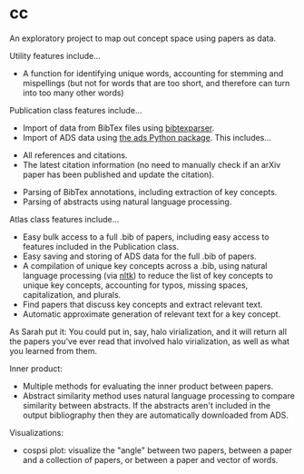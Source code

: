 # cc
An exploratory project to map out concept space using papers as data.

Utility features include...
* A function for identifying unique words, accounting for stemming and mispellings (but not for words that are too short, and therefore can turn into too many other words)

Publication class features include...
* Import of data from BibTex files using [bibtexparser](https://github.com/sciunto-org/python-bibtexparser).
* Import of ADS data using [the ads Python package](https://ads.readthedocs.io/en/latest/#the-ads-python-package). This includes...
- All references and citations.
- The latest citation information (no need to manually check if an arXiv paper has been published and update the citation).
* Parsing of BibTex annotations, including extraction of key concepts.
* Parsing of abstracts using natural language processing.

Atlas class features include...
* Easy bulk access to a full .bib of papers, including easy access to features included in the Publication class.
* Easy saving and storing of ADS data for the full .bib of papers.
* A compilation of unique key concepts across a .bib, using natural language processing (via [nltk](https://www.nltk.org/)) to reduce the list of key concepts to unique key concepts, accounting for typos, missing spaces, capitalization, and plurals.
* Find papers that discuss key concepts and extract relevant text.
* Automatic approximate generation of relevant text for a key concept.

As Sarah put it:
You could put in, say, halo virialization, and it will return all the papers you've ever read that involved halo virialization, as well as what you learned from them.

Inner product:
* Multiple methods for evaluating the inner product between papers.
* Abstract similarity method uses natural language processing to compare similarity between abstracts. If the abstracts aren't included in the output bibliography then they are automatically downloaded from ADS.

Visualizations:
* cospsi plot: visualize the "angle" between two papers, between a paper and a collection of papers, or between a paper and vector of words.
